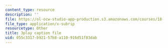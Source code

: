 ```yaml
---
content_type: resource
description: ''
file: https://ol-ocw-studio-app-production.s3.amazonaws.com/courses/18-085-computational-science-and-engineering-i-fall-2008/055c3317b92157b8a110916d51f83dab_fR_pGtAWHpY.vtt
file_type: application/x-subrip
resourcetype: Other
title: 3play caption file
uid: 055c3317-b921-57b8-a110-916d51f83dab
---
```

